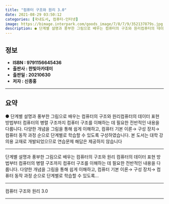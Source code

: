 ```yaml
---
title: "컴퓨터 구조와 원리 3.0"
date: 2021-08-29 03:50:12
categories: [국내도서, 컴퓨터-인터넷]
image: https://bimage.interpark.com/goods_image/7/8/7/9/352137879s.jpg
description: ● 단계별 설명과 풍부한 그림으로 배우는 컴퓨터의 구조와 원리컴퓨터의 데이터 표현 방법부터 컴퓨터의 병렬 구조까지 컴퓨터 구조를 이해하는 데 필요한 전반적인 내용을 다룹니다. 다양한 개념을 그림을 통해 쉽게 이해하고, 컴퓨터 기본 이론→ 구성 장치→ 컴퓨터 동작 과정 순으로 단계별로
---
```


## **정보**

- **ISBN : 9791156645436**
- **출판사 : 한빛아카데미**
- **출판일 : 20210630**
- **저자 : 신종홍**

------



## **요약**

●  단계별 설명과 풍부한 그림으로 배우는 컴퓨터의 구조와 원리컴퓨터의 데이터 표현 방법부터 컴퓨터의 병렬 구조까지 컴퓨터 구조를 이해하는 데 필요한 전반적인 내용을 다룹니다. 다양한 개념을 그림을 통해 쉽게 이해하고, 컴퓨터 기본 이론→ 구성 장치→ 컴퓨터 동작 과정 순으로 단계별로 학습할 수 있도록 구성하였습니다. 본 도서는 대학 강의용 교재로 개발되었으므로 연습문제 해답은 제공하지 않습니다

------

단계별 설명과 풍부한 그림으로 배우는 컴퓨터의 구조와 원리
컴퓨터의 데이터 표현 방법부터 컴퓨터의 병렬 구조까지 컴퓨터 구조를 이해하는 데 필요한 전반적인 내용을 다룹니다. 다양한 개념을 그림을 통해 쉽게 이해하고, 컴퓨터 기본 이론→ 구성 장치→ 컴퓨터 동작 과정 순으로 단계별로 학습할 수 있도록... 

------


컴퓨터 구조와 원리 3.0 

------


